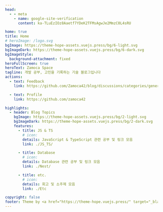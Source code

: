 ```yaml
---
head:
  - - meta
    - name: google-site-verification
      content: ka-TLuEzIOz8Aaetf7YDeK2TFMsAgwJe2MmzC0L4sRU

home: true
title: Home
# heroImage: /logo.svg
bgImage: https://theme-hope-assets.vuejs.press/bg/6-light.svg
bgImageDark: https://theme-hope-assets.vuejs.press/bg/6-dark.svg
bgImageStyle:
  background-attachment: fixed
heroFullScreen: true
heroText: Zamoca Space
tagline: 개발 공부, 고민을 기록하는 기술 블로그입니다
actions:
  - text: Feedback
    link: https://github.com/Zamoca42/blog/discussions/categories/general

  - text: Profile
    link: https://github.com/zamoca42

highlights:
  - header: Blog Topics
    bgImage: https://theme-hope-assets.vuejs.press/bg/2-light.svg
    bgImageDark: https://theme-hope-assets.vuejs.press/bg/2-dark.svg
    features:
      - title: JS & TS
        # icon:
        details: JavaScript & TypeScript 관련 공부 및 링크 모음
        link: ./JS_TS/

      - title: Database
        # icon:
        details: Database 관련 공부 및 링크 모음
        link: ./Nest/

      - title: etc.
        # icon:
        details: 회고 및 소주제 모음
        link: ./Etc

copyright: false
footer: Theme by <a href="https://theme-hope.vuejs.press/" target="_blank">VuePress Theme Hope</a> | MIT Licensed, Copyright © 2019-present Mr.Hope
---
```

